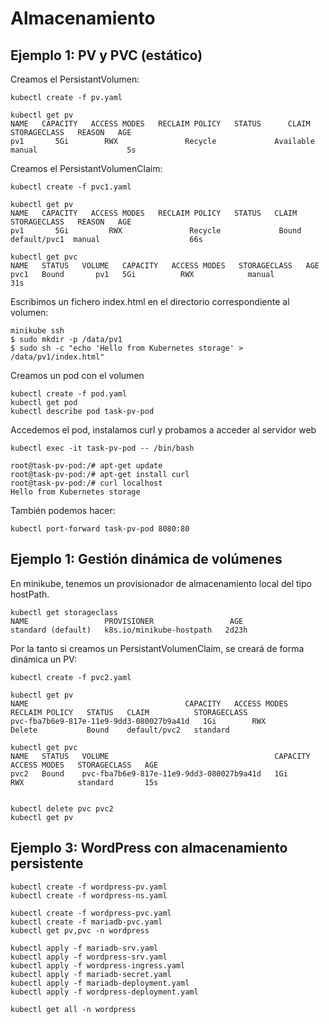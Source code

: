 # Almacenamiento

## Ejemplo 1: PV y PVC (estático)

Creamos el PersistantVolumen:

    kubectl create -f pv.yaml

    kubectl get pv
    NAME   CAPACITY   ACCESS MODES   RECLAIM POLICY   STATUS      CLAIM   STORAGECLASS   REASON   AGE
    pv1       5Gi        RWX               Recycle             Available         manual                    5s

Creamos el PersistantVolumenClaim:

    kubectl create -f pvc1.yaml

    kubectl get pv          
    NAME   CAPACITY   ACCESS MODES   RECLAIM POLICY   STATUS   CLAIM          STORAGECLASS   REASON   AGE
    pv1       5Gi         RWX               Recycle             Bound       default/pvc1  manual                    66s
    
    kubectl get pvc
    NAME   STATUS   VOLUME   CAPACITY   ACCESS MODES   STORAGECLASS   AGE
    pvc1   Bound       pv1   5Gi          RWX            manual           31s

Escribimos un fichero index.html en el directorio correspondiente al volumen:

    minikube ssh                           
    $ sudo mkdir -p /data/pv1
    $ sudo sh -c "echo 'Hello from Kubernetes storage' > /data/pv1/index.html"

Creamos un pod con el volumen

    kubectl create -f pod.yaml
    kubectl get pod
    kubectl describe pod task-pv-pod

Accedemos el pod, instalamos curl y probamos a acceder al servidor web

    kubectl exec -it task-pv-pod -- /bin/bash

    root@task-pv-pod:/# apt-get update
    root@task-pv-pod:/# apt-get install curl
    root@task-pv-pod:/# curl localhost
    Hello from Kubernetes storage

También podemos hacer:

    kubectl port-forward task-pv-pod 8080:80

## Ejemplo 1: Gestión dinámica de volúmenes

En minikube, tenemos un provisionador de almacenamiento local del tipo hostPath. 

    kubectl get storageclass
    NAME                 PROVISIONER                 AGE
    standard (default)   k8s.io/minikube-hostpath   2d23h

Por la tanto si creamos un PersistantVolumenClaim, se creará de forma dinámica un PV:

    kubectl create -f pvc2.yaml

    kubectl get pv
    NAME                                   CAPACITY   ACCESS MODES   RECLAIM POLICY   STATUS   CLAIM          STORAGECLASS   
    pvc-fba7b6e9-817e-11e9-9dd3-080027b9a41d   1Gi        RWX            Delete           Bound    default/pvc2   standard            

    kubectl get pvc
    NAME   STATUS   VOLUME                                     CAPACITY   ACCESS MODES   STORAGECLASS   AGE
    pvc2   Bound    pvc-fba7b6e9-817e-11e9-9dd3-080027b9a41d   1Gi           RWX            standard       15s


    kubectl delete pvc pvc2
    kubectl get pv


## Ejemplo 3: WordPress con almacenamiento persistente

    kubectl create -f wordpress-pv.yaml
    kubectl create -f wordpress-ns.yaml

    kubectl create -f wordpress-pvc.yaml 
    kubectl create -f mariadb-pvc.yaml 
    kubectl get pv,pvc -n wordpress    

    kubectl apply -f mariadb-srv.yaml
    kubectl apply -f wordpress-srv.yaml
    kubectl apply -f wordpress-ingress.yaml
    kubectl apply -f mariadb-secret.yaml
    kubectl apply -f mariadb-deployment.yaml
    kubectl apply -f wordpress-deployment.yaml

    kubectl get all -n wordpress

